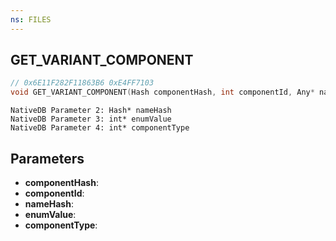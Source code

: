 ```yaml
---
ns: FILES
---
```

## GET_VARIANT_COMPONENT

```c
// 0x6E11F282F11863B6 0xE4FF7103
void GET_VARIANT_COMPONENT(Hash componentHash, int componentId, Any* nameHash, Any* enumValue, Any* componentType);
```

```
NativeDB Parameter 2: Hash* nameHash
NativeDB Parameter 3: int* enumValue
NativeDB Parameter 4: int* componentType
```

## Parameters
* **componentHash**: 
* **componentId**: 
* **nameHash**: 
* **enumValue**: 
* **componentType**: 

